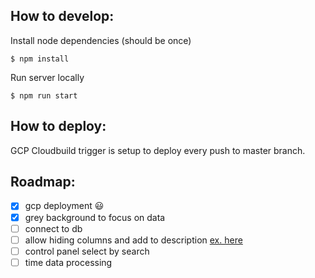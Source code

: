 ## How to develop:

Install node dependencies (should be once)
```
$ npm install
```

Run server locally
```
$ npm run start
```

## How to deploy:

GCP Cloudbuild trigger is setup to deploy every push to master branch.

## Roadmap:

- [x] gcp deployment 😃
- [x] grey background to focus on data
- [ ] connect to db
- [ ] allow hiding columns and add to description [ex. here](https://ant.design/components/table/#components-table-demo-expand)
- [ ] control panel select by search
- [ ] time data processing
